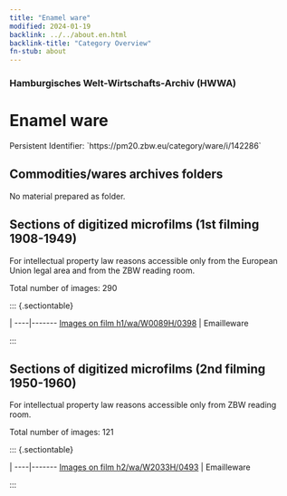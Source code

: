 ```yaml
---
title: "Enamel ware"
modified: 2024-01-19
backlink: ../../about.en.html
backlink-title: "Category Overview"
fn-stub: about
---
```


### Hamburgisches Welt-Wirtschafts-Archiv (HWWA)

# Enamel ware

<div class="hint">Persistent Identifier: `https://pm20.zbw.eu/category/ware/i/142286`</div>







## Commodities/wares archives folders





No material prepared as folder.



<a id="filmsections" />

## Sections of digitized microfilms (1st filming 1908-1949)

<p>For intellectual property law reasons accessible only from the European Union legal area and from the ZBW reading room.</p>



<p>Total number of images: 290</p>




::: {.sectiontable}

 | 
----|-------
<a class="btn" href="https://pm20.zbw.eu/film/h1/wa/W0089H/0398" rel="nofollow">Images on film h1/wa/W0089H/0398</a> | Emailleware


:::




## Sections of digitized microfilms (2nd filming 1950-1960)

<p>For intellectual property law reasons accessible only from ZBW reading room.</p>



<p>Total number of images: 121</p>




::: {.sectiontable}

 | 
----|-------
<a class="btn" href="https://pm20.zbw.eu/film/h2/wa/W2033H/0493" rel="nofollow">Images on film h2/wa/W2033H/0493</a> | Emailleware


:::

















